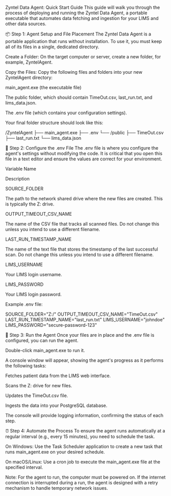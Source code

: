 Zyntel Data Agent: Quick Start Guide
This guide will walk you through the process of deploying and running the Zyntel Data Agent, a portable executable that automates data fetching and ingestion for your LIMS and other data sources.

📦 Step 1: Agent Setup and File Placement
The Zyntel Data Agent is a portable application that runs without installation. To use it, you must keep all of its files in a single, dedicated directory.

Create a Folder: On the target computer or server, create a new folder, for example, ZyntelAgent.

Copy the Files: Copy the following files and folders into your new ZyntelAgent directory:

main_agent.exe (the executable file)

The public folder, which should contain TimeOut.csv, last_run.txt, and lims_data.json.

The .env file (which contains your configuration settings).

Your final folder structure should look like this:

/ZyntelAgent
├── main_agent.exe
├── .env
└── /public
    ├── TimeOut.csv
    ├── last_run.txt
    └── lims_data.json

📝 Step 2: Configure the .env File
The .env file is where you configure the agent's settings without modifying the code. It is critical that you open this file in a text editor and ensure the values are correct for your environment.

Variable Name

Description

SOURCE_FOLDER

The path to the network shared drive where the new files are created. This is typically the Z: drive.

OUTPUT_TIMEOUT_CSV_NAME

The name of the CSV file that tracks all scanned files. Do not change this unless you intend to use a different filename.

LAST_RUN_TIMESTAMP_NAME

The name of the text file that stores the timestamp of the last successful scan. Do not change this unless you intend to use a different filename.

LIMS_USERNAME

Your LIMS login username.

LIMS_PASSWORD

Your LIMS login password.

Example .env file:

SOURCE_FOLDER="Z:/"
OUTPUT_TIMEOUT_CSV_NAME="TimeOut.csv"
LAST_RUN_TIMESTAMP_NAME="last_run.txt"
LIMS_USERNAME="johndoe"
LIMS_PASSWORD="secure-password-123"

🚀 Step 3: Run the Agent
Once your files are in place and the .env file is configured, you can run the agent.

Double-click main_agent.exe to run it.

A console window will appear, showing the agent's progress as it performs the following tasks:

Fetches patient data from the LIMS web interface.

Scans the Z: drive for new files.

Updates the TimeOut.csv file.

Ingests the data into your PostgreSQL database.

The console will provide logging information, confirming the status of each step.

⏰ Step 4: Automate the Process
To ensure the agent runs automatically at a regular interval (e.g., every 15 minutes), you need to schedule the task.

On Windows: Use the Task Scheduler application to create a new task that runs main_agent.exe on your desired schedule.

On macOS/Linux: Use a cron job to execute the main_agent.exe file at the specified interval.

Note: For the agent to run, the computer must be powered on. If the internet connection is interrupted during a run, the agent is designed with a retry mechanism to handle temporary network issues.
